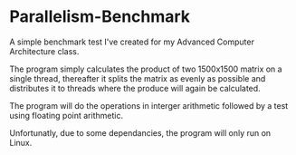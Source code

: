 # Parallelism-Benchmark
A simple benchmark test I've created for my Advanced Computer Architecture class.

The program simply calculates the product of two 1500x1500 matrix on a single thread, thereafter it splits the matrix
as evenly as possible and distributes it to threads where the produce will again be calculated.

The program will do the operations in interger arithmetic followed by a test using floating point arithmetic.

Unfortunatly, due to some dependancies, the program will only run on Linux.
